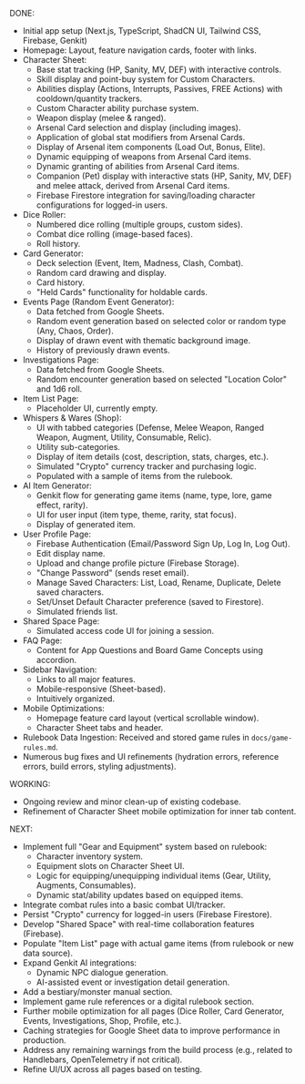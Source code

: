 
DONE:
- Initial app setup (Next.js, TypeScript, ShadCN UI, Tailwind CSS, Firebase, Genkit)
- Homepage: Layout, feature navigation cards, footer with links.
- Character Sheet:
    - Base stat tracking (HP, Sanity, MV, DEF) with interactive controls.
    - Skill display and point-buy system for Custom Characters.
    - Abilities display (Actions, Interrupts, Passives, FREE Actions) with cooldown/quantity trackers.
    - Custom Character ability purchase system.
    - Weapon display (melee & ranged).
    - Arsenal Card selection and display (including images).
    - Application of global stat modifiers from Arsenal Cards.
    - Display of Arsenal item components (Load Out, Bonus, Elite).
    - Dynamic equipping of weapons from Arsenal Card items.
    - Dynamic granting of abilities from Arsenal Card items.
    - Companion (Pet) display with interactive stats (HP, Sanity, MV, DEF) and melee attack, derived from Arsenal Card items.
    - Firebase Firestore integration for saving/loading character configurations for logged-in users.
- Dice Roller:
    - Numbered dice rolling (multiple groups, custom sides).
    - Combat dice rolling (image-based faces).
    - Roll history.
- Card Generator:
    - Deck selection (Event, Item, Madness, Clash, Combat).
    - Random card drawing and display.
    - Card history.
    - "Held Cards" functionality for holdable cards.
- Events Page (Random Event Generator):
    - Data fetched from Google Sheets.
    - Random event generation based on selected color or random type (Any, Chaos, Order).
    - Display of drawn event with thematic background image.
    - History of previously drawn events.
- Investigations Page:
    - Data fetched from Google Sheets.
    - Random encounter generation based on selected "Location Color" and 1d6 roll.
- Item List Page:
    - Placeholder UI, currently empty.
- Whispers & Wares (Shop):
    - UI with tabbed categories (Defense, Melee Weapon, Ranged Weapon, Augment, Utility, Consumable, Relic).
    - Utility sub-categories.
    - Display of item details (cost, description, stats, charges, etc.).
    - Simulated "Crypto" currency tracker and purchasing logic.
    - Populated with a sample of items from the rulebook.
- AI Item Generator:
    - Genkit flow for generating game items (name, type, lore, game effect, rarity).
    - UI for user input (item type, theme, rarity, stat focus).
    - Display of generated item.
- User Profile Page:
    - Firebase Authentication (Email/Password Sign Up, Log In, Log Out).
    - Edit display name.
    - Upload and change profile picture (Firebase Storage).
    - "Change Password" (sends reset email).
    - Manage Saved Characters: List, Load, Rename, Duplicate, Delete saved characters.
    - Set/Unset Default Character preference (saved to Firestore).
    - Simulated friends list.
- Shared Space Page:
    - Simulated access code UI for joining a session.
- FAQ Page:
    - Content for App Questions and Board Game Concepts using accordion.
- Sidebar Navigation:
    - Links to all major features.
    - Mobile-responsive (Sheet-based).
    - Intuitively organized.
- Mobile Optimizations:
    - Homepage feature card layout (vertical scrollable window).
    - Character Sheet tabs and header.
- Rulebook Data Ingestion: Received and stored game rules in `docs/game-rules.md`.
- Numerous bug fixes and UI refinements (hydration errors, reference errors, build errors, styling adjustments).

WORKING:
- Ongoing review and minor clean-up of existing codebase.
- Refinement of Character Sheet mobile optimization for inner tab content.

NEXT:
- Implement full "Gear and Equipment" system based on rulebook:
    - Character inventory system.
    - Equipment slots on Character Sheet UI.
    - Logic for equipping/unequipping individual items (Gear, Utility, Augments, Consumables).
    - Dynamic stat/ability updates based on equipped items.
- Integrate combat rules into a basic combat UI/tracker.
- Persist "Crypto" currency for logged-in users (Firebase Firestore).
- Develop "Shared Space" with real-time collaboration features (Firebase).
- Populate "Item List" page with actual game items (from rulebook or new data source).
- Expand Genkit AI integrations:
    - Dynamic NPC dialogue generation.
    - AI-assisted event or investigation detail generation.
- Add a bestiary/monster manual section.
- Implement game rule references or a digital rulebook section.
- Further mobile optimization for all pages (Dice Roller, Card Generator, Events, Investigations, Shop, Profile, etc.).
- Caching strategies for Google Sheet data to improve performance in production.
- Address any remaining warnings from the build process (e.g., related to Handlebars, OpenTelemetry if not critical).
- Refine UI/UX across all pages based on testing.
      